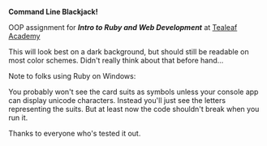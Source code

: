 **Command Line Blackjack!**

OOP assignment for ***Intro to Ruby and Web Development*** at [Tealeaf Academy
](http://gotealeaf.com)


This will look best on a dark background, but should still be readable on most color schemes. Didn't really think about that before hand…

Note to folks using Ruby on Windows: 

You probably won't see the card suits as symbols unless your console app can display unicode characters. Instead you'll just see the letters representing the suits. But at least now the code shouldn't break when you run it.  

Thanks to everyone who's tested it out.